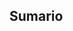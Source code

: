 ---
bibliography: ./assets/papers.bib
papersize: a4
documentclass: book
toc: true
toc-depth: 2
toc-title: 'Sumario'
---